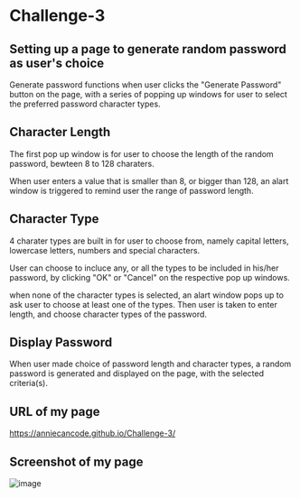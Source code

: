 # Challenge-3

## Setting up a page to generate random password as user's choice

Generate password functions when user clicks the "Generate Password" button on the page, with a series of popping up windows for user to select the preferred password character types.

## Character Length

The first pop up window is for user to choose the length of the random password, bewteen 8 to 128 charaters.

When user enters a value that is smaller than 8, or bigger than 128, an alart window is triggered to remind user the range of password length. 

## Character Type

4 charater types are built in for user to choose from, namely capital letters, lowercase letters, numbers and special characters.

User can choose to incluce any, or all the types to be included in his/her password, by clicking "OK" or "Cancel" on the respective pop up windows.

when none of the character types is selected, an alart window pops up to ask user to choose at least one of the types. 
Then user is taken to enter length, and choose character types of the password.

## Display Password

When user made choice of password length and character types, a random password is generated and displayed on the page, with the selected criteria(s).

## URL of my page

https://anniecancode.github.io/Challenge-3/

## Screenshot of my page

![image](https://user-images.githubusercontent.com/99180884/175777672-25c90aec-48c8-488a-8b6e-709306aca361.png)
